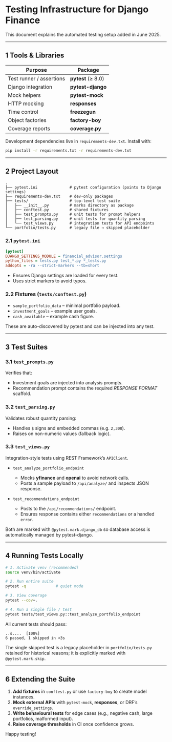 # Testing Infrastructure for Django Finance

This document explains the automated testing setup added in June 2025.

---
## 1  Tools & Libraries

| Purpose                | Package                     |
|------------------------|-----------------------------|
| Test runner / assertions | **pytest** (≥ 8.0)          |
| Django integration       | **pytest-django**           |
| Mock helpers             | **pytest-mock**             |
| HTTP mocking             | **responses**               |
| Time control             | **freezegun**               |
| Object factories         | **factory-boy**             |
| Coverage reports         | **coverage.py**             |

Development dependencies live in `requirements-dev.txt`. Install with:

```bash
pip install -r requirements.txt -r requirements-dev.txt
```

---
## 2  Project Layout

```
.
├── pytest.ini              # pytest configuration (points to Django settings)
├── requirements-dev.txt    # dev-only packages
├── tests/                  # top-level test suite
│   ├── __init__.py         # marks directory as package
│   ├── conftest.py         # shared fixtures
│   ├── test_prompts.py     # unit tests for prompt helpers
│   ├── test_parsing.py     # unit tests for quantity parsing
│   └── test_views.py       # integration tests for API endpoints
└── portfolio/tests.py      # legacy file → skipped placeholder
```

### 2.1 `pytest.ini`

```ini
[pytest]
DJANGO_SETTINGS_MODULE = financial_advisor.settings
python_files = tests.py test_*.py *_tests.py
addopts = -ra --strict-markers --tb=short
```

* Ensures Django settings are loaded for every test.
* Uses strict markers to avoid typos.

### 2.2 Fixtures (`tests/conftest.py`)

* `sample_portfolio_data` – minimal portfolio payload.
* `investment_goals` – example user goals.
* `cash_available` – example cash figure.

These are auto-discovered by pytest and can be injected into any test.

---
## 3  Test Suites

### 3.1 `test_prompts.py`
Verifies that:
* Investment goals are injected into analysis prompts.
* Recommendation prompt contains the required *RESPONSE FORMAT* scaffold.

### 3.2 `test_parsing.py`
Validates robust quantity parsing:
* Handles `$` signs and embedded commas (e.g. `2,300`).
* Raises on non-numeric values (fallback logic).

### 3.3 `test_views.py`
Integration-style tests using REST Framework’s `APIClient`.

* `test_analyze_portfolio_endpoint`
  * Mocks **yfinance** and **openai** to avoid network calls.
  * Posts a sample payload to `/api/analyze/` and inspects JSON response.

* `test_recommendations_endpoint`
  * Posts to the `/api/recommendations/` endpoint.
  * Ensures response contains either `recommendations` or a handled `error`.

Both are marked with `@pytest.mark.django_db` so database access is automatically managed by pytest-django.

---
## 4  Running Tests Locally

```bash
# 1. Activate venv (recommended)
source venv/bin/activate

# 2. Run entire suite
pytest -q             # quiet mode

# 3. View coverage
pytest --cov=.

# 4. Run a single file / test
pytest tests/test_views.py::test_analyze_portfolio_endpoint
```

All current tests should pass:

```
..s....  [100%]
6 passed, 1 skipped in <3s
```

The single skipped test is a legacy placeholder in `portfolio/tests.py` retained for historical reasons; it is explicitly marked with `@pytest.mark.skip`.

---
## 6  Extending the Suite

1. **Add fixtures** in `conftest.py` or use `factory-boy` to create model instances.
2. **Mock external APIs** with `pytest-mock`, **responses**, or DRF’s `override_settings`.
3. **Write behavioural tests** for edge cases (e.g., negative cash, large portfolios, malformed input).
4. **Raise coverage thresholds** in CI once confidence grows.

Happy testing!
